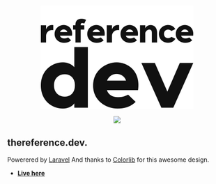 <p align="center"><img alt="logo here" src="https://raw.githubusercontent.com/makhosi6/dev-blog/main/public/images/black.png"></p>

<p align="center">
<a alt="thumbnail" href="https://thereference.dev"><img src="https://www.yumyumvideos.com/wp-content/uploads/2020/08/pasted-image-0-8.png" ></a>
</p>

## thereference.dev.

Powerered by [Laravel](http://laravel.com/) And thanks to [Colorlib](https://colorlib.com/) for this awesome design.

- **[Live here](http://localhost:8000/)**